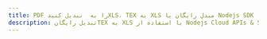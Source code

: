 ---title: PDF را به  تبدیل کنیدXLS، TEX به XLS مبدل رایگان یا Nodejs SDKdescription: تبدیل رایگانTEX به XLS با استفاده از Nodejs Cloud APIs & SDK همچنین اسناد PDF را در Cloud ایجاد، ویرایش و رندر کنید.---
